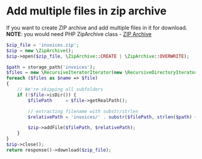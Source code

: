 # Add multiple files in zip archive

If you want to create ZIP archive and add multiple files in it for download.
**NOTE**: you would need PHP ZipArchive class - [ZIP Archive](https://www.php.net/manual/en/class.ziparchive.php)
```php
$zip_file = 'invoices.zip';
$zip = new \ZipArchive();
$zip->open($zip_file, \ZipArchive::CREATE | \ZipArchive::OVERWRITE);

$path = storage_path('invoices');
$files = new \RecursiveIteratorIterator(new \RecursiveDirectoryIterator($path));
foreach ($files as $name => $file)
{
    // We're skipping all subfolders
    if (!$file->isDir()) {
        $filePath     = $file->getRealPath();

        // extracting filename with substr/strlen
        $relativePath = 'invoices/' . substr($filePath, strlen($path) + 1);

        $zip->addFile($filePath, $relativePath);
    }
}
$zip->close();
return response()->download($zip_file);
```
